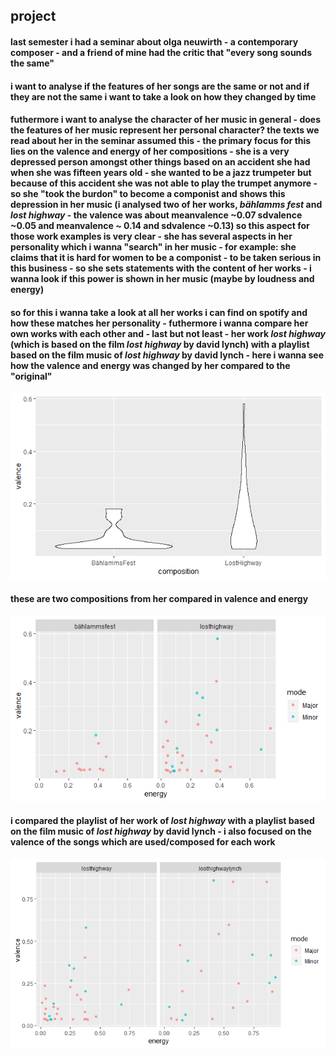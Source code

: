 ## project
#### last semester i had a seminar about olga neuwirth - a contemporary composer - and a friend of mine had the critic that "every song sounds the same"
#### i want to analyse if the features of her songs are the same or not and if they are not the same i want to take a look on how they changed by time
#### futhermore i want to analyse the character of her music in general - does the features of her music represent her personal character?  the texts we read about her in the seminar assumed this - the primary focus for this lies on the valence and energy of her compositions - she is a very depressed person amongst other things based on an accident she had when she was fifteen years old - she wanted to be a jazz trumpeter but because of this accident she was not able to play the trumpet anymore - so she "took the burdon" to become a componist and shows this depression in her music (i analysed two of her works, *bählamms fest* and *lost highway* - the valence was about meanvalence ~0.07 sdvalence ~0.05 and meanvalence ~ 0.14 and sdvalence ~0.13) so this aspect for those work examples is very clear - she has several aspects in her personality which i wanna "search" in her music - for example: she claims that it is hard for women to be a componist - to be taken serious in this business - so she sets statements with the content of her works - i wanna look if this power is shown in her music (maybe by loudness and energy)
#### so for this i wanna take a look at all her works i can find on spotify and how these matches her personality - futhermore i wanna compare her own works with each other and - last but not least - her work *lost highway* (which is based on the film *lost highway* by david lynch) with a playlist based on the film music of *lost highway* by david lynch - here i wanna see how the valence and energy was changed by her compared to the "original"

![Comparison of the Valence of two compositions](valence.png)
#### these are two compositions from her compared in valence and energy
![Comparison of the Valence of two compositions](energy.png)

#### i compared the playlist of her work of *lost highway* with a playlist based on the film music of *lost highway* by david lynch - i also focused on the valence of the songs which are used/composed for each work
![Comparison of the Valence of two compositions](losthighway.png)
